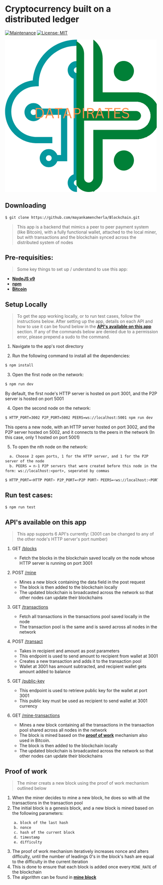 # Cryptocurrency built on a distributed ledger

[![Maintenance](https://img.shields.io/badge/Maintained%3F-yes-green.svg)](https://GitHub.com/Naereen/StrapDown.js/graphs/commit-activity)
[![License: MIT](https://img.shields.io/badge/License-MIT-yellow.svg)](https://opensource.org/licenses/MIT)

<!-- [![Packagist](https://img.shields.io/packagist/v/symfony/symfony.svg)]() -->

![alt text](https://github.com/candilikoglu/datacoin2.0/blob/master/DATA%20PIRATES%20LOGO.png)

## Downloading

```bash
$ git clone https://github.com/mayankamencherla/Blockchain.git
```

> This app is a backend that mimics a peer to peer payment system (like Bitcoin), with a fully functional wallet, attached to the local miner, but with transactions and the blockchain synced across the distributed system of nodes

## Pre-requisities:

> Some key things to set up / understand to use this app:

- **[NodeJS v9](https://nodejs.org/en/)**
- **[npm](https://www.npmjs.com/)**
- **[Bitcoin](https://bitcoin.org/bitcoin.pdf)**

## Setup Locally

> To get the app working locally, or to run test cases, follow the instructions below.
> After setting up the app, details on each API and how to use it can be found below in the **[API's available on this app](https://github.com/mayankamencherla/Blockchain#apis-available-on-this-app)** section.
> If any of the commands below are denied due to a permission error, please prepend a sudo to the command.

1. Navigate to the app's root directory

2. Run the following command to install all the dependencies:

```bash
$ npm install
```

3. Open the first node on the network:

```bash
$ npm run dev
```

By default, the first node's HTTP server is hosted on port 3001, and the P2P server is hosted on port 5001

4. Open the second node on the network:

```bash
$ HTTP_PORT=3002 P2P_PORT=5002 PEERS=ws://localhost:5001 npm run dev
```

This opens a new node, with an HTTP server hosted on port 3002, and the P2P server hosted on 5002, and it connects to the peers in the network (In this case, only 1 hosted on port 5001)

5. To open the nth node on the network:

```
  a. Choose 2 open ports, 1 for the HTTP server, and 1 for the P2P server of the node
  b. PEERS = n-1 P2P servers that were created before this node in the form: ws://localhost:<port>, seperated by commas
```

```bash
$ HTTP_PORT=<HTTP PORT> P2P_PORT=<P2P PORT> PEERS=<ws://localhost:<PORT1>,ws://localhost:<PORT2>...> npm run dev
```

## Run test cases:

```bash
$ npm run test
```

## API's available on this app

> This app supports 6 API's currently: (3001 can be changed to any of the other node's HTTP server's port number)

1. GET <a href="http://localhost:3001/blocks" target="_blank">/blocks</a>

   - Fetch the blocks in the blockchain saved locally on the node whose HTTP server is running on port 3001

2. POST <a href="http://localhost:3001/mine" target="_blank">/mine</a>

   - Mines a new block containing the data field in the post request
   - The block is then added to the blockchain locally
   - The updated blockchain is broadcasted across the network so that other nodes can update their blockchains

3. GET <a href="http://localhost:3001/transactions" target="_blank">/transactions</a>

   - Fetch all transactions in the transactions pool saved locally in the node
   - The transaction pool is the same and is saved across all nodes in the network

4. POST <a href="http://localhost:3001/transact" target="_blank">/transact</a>

   - Takes in recipient and amount as post parameters
   - This endpoint is used to send amount to recipient from wallet at 3001
   - Creates a new transaction and adds it to the transaction pool
   - Wallet at 3001 has amount subtracted, and recipient wallet gets amount added to balance

5. GET <a href="http://localhost:3001/public-key" target="_blank">/public-key</a>

   - This endpoint is used to retrieve public key for the wallet at port 3001
   - This public key must be used as recipient to send wallet at 3001 currency

6. GET <a href="http://localhost:3001/mine-transactions" target="_blank">/mine-transactions</a>
   - Mines a new block containing all the transactions in the transaction pool shared across all nodes in the network
   - The block is mined based on the **[proof of work](https://github.com/mayankamencherla/Blockchain#proof-of-work)** mechanism also used in Bitcoin.
   - The block is then added to the blockchain locally
   - The updated blockchain is broadcasted across the network so that other nodes can update their blockchains

## Proof of work

> The miner creats a new block using the proof of work mechanism outlined below

1. When the miner decides to mine a new block, he does so with all the transactions in the transaction pool
2. The initial block is a genesis block, and a new block is mined based on the following parameters:

```
    a. block of the last hash
    b. nonce
    c. hash of the current block
    d. timestamp
    e. difficulty
```

3. The proof of work mechanism iteratively increases nonce and alters difficulty, until the number of leadings 0's in the block's hash are equal to the difficulty in the current iteration
4. This is done to ensure that each block is added once every `MINE_RATE` of the blockchain
5. The algorithm can be found in **[mine block](https://github.com/mayankamencherla/Blockchain/blob/master/blockchain/block.js#L38)**
